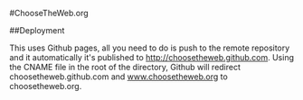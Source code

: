 #ChooseTheWeb.org

##Deployment

This uses Github pages, all you need to do is push to the remote repository and it automatically it's published to http://choosetheweb.github.com.  Using the CNAME file in the root of the directory, Github will redirect choosetheweb.github.com and www.choosetheweb.org to choosetheweb.org.